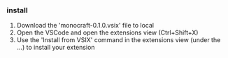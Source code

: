 ### install
1. Download the 'monocraft-0.1.0.vsix' file to local
1. Open the VSCode and open the extensions view (Ctrl+Shift+X)
1. Use the 'Install from VSIX' command in the extensions view (under the ...) to install your extension
